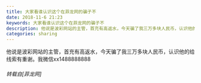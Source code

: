 ```yaml
---
title: 大家看谁认识这个在菲龙网的骗子不
date: 2018-11-6 21:23
keywords: 大家看谁认识这个在菲龙网的骗子不
description: 他说是波彩网站的主管，首充有高返水，今天骗了我三万多块人民币，认识他的给线索有重谢。我微信xx1488888888
categories: sharing
---
```

<td class="t_f" id="postmessage_2229062">

他说是波彩网站的主管，首充有高返水，今天骗了我三万多块人民币，认识他的给线索有重谢。我微信xx1488888888</td>
###### 转载自[菲龙网]